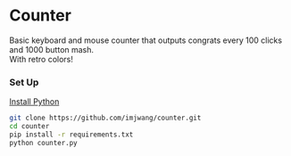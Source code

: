 # Counter
Basic keyboard and mouse counter that outputs congrats every 100 clicks and 1000 button mash.  
With retro colors!  
### Set Up
[Install Python](https://www.python.org/downloads/)  

```bash
git clone https://github.com/imjwang/counter.git
cd counter
pip install -r requirements.txt
python counter.py
```
